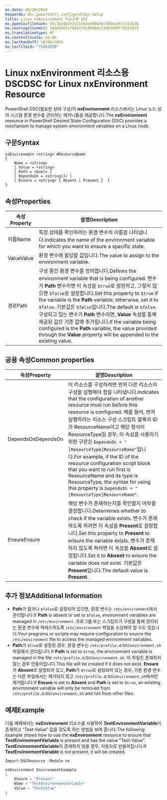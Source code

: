 ```yaml
---
ms.date: 09/20/2019
keywords: dsc,powershell,configuration,setup
title: Linux nxEnvironment 리소스용 DSC
ms.openlocfilehash: 55c1b2402e23c1042ed48b40c1084aa63c515b36
ms.sourcegitcommit: 18985d07ef024378c8590dc7a983099ff9225672
ms.translationtype: HT
ms.contentlocale: ko-KR
ms.lasthandoff: 10/04/2019
ms.locfileid: "71953230"
---
```

# <a name="dsc-for-linux-nxenvironment-resource"></a><span data-ttu-id="2c748-103">Linux nxEnvironment 리소스용 DSC</span><span class="sxs-lookup"><span data-stu-id="2c748-103">DSC for Linux nxEnvironment Resource</span></span>

<span data-ttu-id="2c748-104">PowerShell DSC(필요한 상태 구성)의 **nxEnvironment** 리소스에서는 Linux 노드 상의 시스템 환경 변수를 관리하는 메커니즘을 제공합니다.</span><span class="sxs-lookup"><span data-stu-id="2c748-104">The **nxEnvironment** resource in PowerShell Desired State Configuration (DSC) provides a mechanism to manage system environment variables on a Linux node.</span></span>

## <a name="syntax"></a><span data-ttu-id="2c748-105">구문</span><span class="sxs-lookup"><span data-stu-id="2c748-105">Syntax</span></span>

```Syntax
nxEnvironment <string> #ResourceName
{
    Name = <string>
    [ Value = <string>
    [ Path = <bool> }
    [ DependsOn = <string[]> ]
    [ Ensure = <string> { Absent | Present }  ]
}
```

## <a name="properties"></a><span data-ttu-id="2c748-106">속성</span><span class="sxs-lookup"><span data-stu-id="2c748-106">Properties</span></span>

|<span data-ttu-id="2c748-107">속성</span><span class="sxs-lookup"><span data-stu-id="2c748-107">Property</span></span> |<span data-ttu-id="2c748-108">설명</span><span class="sxs-lookup"><span data-stu-id="2c748-108">Description</span></span> |
|---|---|
|<span data-ttu-id="2c748-109">이름</span><span class="sxs-lookup"><span data-stu-id="2c748-109">Name</span></span> |<span data-ttu-id="2c748-110">특정 상태를 확인하려는 환경 변수의 이름을 나타냅니다.</span><span class="sxs-lookup"><span data-stu-id="2c748-110">Indicates the name of the environment variable for which you want to ensure a specific state.</span></span> |
|<span data-ttu-id="2c748-111">Value</span><span class="sxs-lookup"><span data-stu-id="2c748-111">Value</span></span> |<span data-ttu-id="2c748-112">환경 변수에 할당할 값입니다.</span><span class="sxs-lookup"><span data-stu-id="2c748-112">The value to assign to the environment variable.</span></span> |
|<span data-ttu-id="2c748-113">경로</span><span class="sxs-lookup"><span data-stu-id="2c748-113">Path</span></span> |<span data-ttu-id="2c748-114">구성 중인 환경 변수를 정의합니다.</span><span class="sxs-lookup"><span data-stu-id="2c748-114">Defines the environment variable that is being configured.</span></span> <span data-ttu-id="2c748-115">변수가 **Path** 변수이면 이 속성을 `$true`로 설정하고, 그렇지 않으면 `$false`로 설정합니다.</span><span class="sxs-lookup"><span data-stu-id="2c748-115">Set this property to `$true` if the variable is the **Path** variable; otherwise, set it to `$false`.</span></span> <span data-ttu-id="2c748-116">기본값은 `$false`입니다.</span><span class="sxs-lookup"><span data-stu-id="2c748-116">The default is `$false`.</span></span> <span data-ttu-id="2c748-117">구성되고 있는 변수가 **Path** 변수라면, **Value** 속성을 통해 제공된 값은 기존 값에 추가됩니다.</span><span class="sxs-lookup"><span data-stu-id="2c748-117">If the variable being configured is the **Path** variable, the value provided through the **Value** property will be appended to the existing value.</span></span> |

## <a name="common-properties"></a><span data-ttu-id="2c748-118">공용 속성</span><span class="sxs-lookup"><span data-stu-id="2c748-118">Common properties</span></span>

|<span data-ttu-id="2c748-119">속성</span><span class="sxs-lookup"><span data-stu-id="2c748-119">Property</span></span> |<span data-ttu-id="2c748-120">설명</span><span class="sxs-lookup"><span data-stu-id="2c748-120">Description</span></span> |
|---|---|
|<span data-ttu-id="2c748-121">DependsOn</span><span class="sxs-lookup"><span data-stu-id="2c748-121">DependsOn</span></span> |<span data-ttu-id="2c748-122">이 리소스를 구성하려면 먼저 다른 리소스의 구성을 실행해야 함을 나타냅니다.</span><span class="sxs-lookup"><span data-stu-id="2c748-122">Indicates that the configuration of another resource must run before this resource is configured.</span></span> <span data-ttu-id="2c748-123">예를 들어, 먼저 실행하려는 리소스 구성 스크립트 블록의 ID가 ResourceName이고 해당 형식이 ResourceType일 경우, 이 속성을 사용하기 위한 구문은 `DependsOn = "[ResourceType]ResourceName"`입니다.</span><span class="sxs-lookup"><span data-stu-id="2c748-123">For example, if the ID of the resource configuration script block that you want to run first is ResourceName and its type is ResourceType, the syntax for using this property is `DependsOn = "[ResourceType]ResourceName"`.</span></span> |
|<span data-ttu-id="2c748-124">Ensure</span><span class="sxs-lookup"><span data-stu-id="2c748-124">Ensure</span></span> |<span data-ttu-id="2c748-125">해당 변수가 존재하는지를 확인할지 여부를 결정합니다.</span><span class="sxs-lookup"><span data-stu-id="2c748-125">Determines whether to check if the variable exists.</span></span> <span data-ttu-id="2c748-126">변수가 존재하도록 하려면 이 속성을 **Present**로 설정합니다.</span><span class="sxs-lookup"><span data-stu-id="2c748-126">Set this property to **Present** to ensure the variable exists.</span></span> <span data-ttu-id="2c748-127">변수가 존재하지 않도록 하려면 이 속성을 **Absent**로 설정합니다.</span><span class="sxs-lookup"><span data-stu-id="2c748-127">Set it to **Absent** to ensure the variable does not exist.</span></span> <span data-ttu-id="2c748-128">기본값은 **Present**입니다.</span><span class="sxs-lookup"><span data-stu-id="2c748-128">The default value is **Present**.</span></span> |

## <a name="additional-information"></a><span data-ttu-id="2c748-129">추가 정보</span><span class="sxs-lookup"><span data-stu-id="2c748-129">Additional Information</span></span>

- <span data-ttu-id="2c748-130">**Path**가 없거나 `$false`로 설정되어 있으면, 환경 변수는 `/etc/environment`에서 관리됩니다.</span><span class="sxs-lookup"><span data-stu-id="2c748-130">If **Path** is absent or set to `$false`, environment variables are managed in `/etc/environment`.</span></span>
  <span data-ttu-id="2c748-131">프로그램 또는 스크립트가 구성을 통해 관리되는 환경 변수에 액세스하도록 `/etc/environment` 파일을 소싱해야 할 수도 있습니다.</span><span class="sxs-lookup"><span data-stu-id="2c748-131">Your programs or scripts may require configuration to source the `/etc/environment` file to access the managed environment variables.</span></span>
- <span data-ttu-id="2c748-132">**Path**가 `$true`로 설정된 경우, 환경 변수는 `/etc/profile.d/DSCenvironment.sh` 파일에서 관리됩니다.</span><span class="sxs-lookup"><span data-stu-id="2c748-132">If **Path** is set to `$true`, the environment variable is managed in the file `/etc/profile.d/DSCenvironment.sh`.</span></span> <span data-ttu-id="2c748-133">이 파일은 존재하지 않는 경우 만들어집니다.</span><span class="sxs-lookup"><span data-stu-id="2c748-133">This file will be created if it does not exist.</span></span> <span data-ttu-id="2c748-134">**Ensure**가 **Absent**로 설정되어 있고, **Path**가 `$true`로 설정되어 있는 경우, 기존 환경 변수는 다른 파일에서는 제거되지 않고 `/etc/profile.d/DSCenvironment.sh`에서만 제거됩니다.</span><span class="sxs-lookup"><span data-stu-id="2c748-134">If **Ensure** is set to **Absent** and **Path** is set to `$true`, an existing environment variable will only be removed from `/etc/profile.d/DSCenvironment.sh` and not from other files.</span></span>

## <a name="example"></a><span data-ttu-id="2c748-135">예제</span><span class="sxs-lookup"><span data-stu-id="2c748-135">Example</span></span>

<span data-ttu-id="2c748-136">다음 예제에서는 **nxEnvironment** 리소스를 사용하여 **TestEnvironmentVariable**이 존재하고 "Test-Value" 값을 갖도록 하는 방법을 보여 줍니다.</span><span class="sxs-lookup"><span data-stu-id="2c748-136">The following example shows how to use the **nxEnvironment** resource to ensure that **TestEnvironmentVariable** is present and has the value "Test-Value".</span></span> <span data-ttu-id="2c748-137">**TestEnvironmentVariable**이 존재하지 않을 경우, 자동으로 만들어집니다.</span><span class="sxs-lookup"><span data-stu-id="2c748-137">If **TestEnvironmentVariable** is not present, it will be created.</span></span>

```powershell
Import-DSCResource -Module nx

nxEnvironment EnvironmentExample
{
    Ensure = "Present"
    Name = "TestEnvironmentVariable"
    Value = "TestValue"
}
```